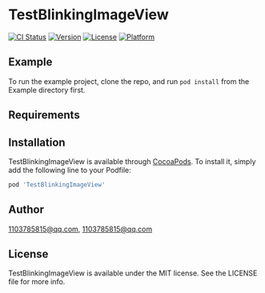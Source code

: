 # TestBlinkingImageView

[![CI Status](https://img.shields.io/travis/1103785815@qq.com/TestBlinkingImageView.svg?style=flat)](https://travis-ci.org/1103785815@qq.com/TestBlinkingImageView)
[![Version](https://img.shields.io/cocoapods/v/TestBlinkingImageView.svg?style=flat)](https://cocoapods.org/pods/TestBlinkingImageView)
[![License](https://img.shields.io/cocoapods/l/TestBlinkingImageView.svg?style=flat)](https://cocoapods.org/pods/TestBlinkingImageView)
[![Platform](https://img.shields.io/cocoapods/p/TestBlinkingImageView.svg?style=flat)](https://cocoapods.org/pods/TestBlinkingImageView)

## Example

To run the example project, clone the repo, and run `pod install` from the Example directory first.

## Requirements

## Installation

TestBlinkingImageView is available through [CocoaPods](https://cocoapods.org). To install
it, simply add the following line to your Podfile:

```ruby
pod 'TestBlinkingImageView'
```

## Author

1103785815@qq.com, 1103785815@qq.com

## License

TestBlinkingImageView is available under the MIT license. See the LICENSE file for more info.
